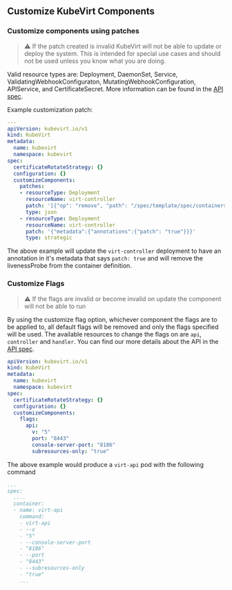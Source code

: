 
## Customize KubeVirt Components


### Customize components using patches

> :warning: If the patch created is invalid KubeVirt will not be able to update or deploy the system. This is intended for special use cases and should not be used unless you know what you are doing.

Valid resource types are: Deployment, DaemonSet, Service, ValidatingWebhookConfiguraton, MutatingWebhookConfiguration, APIService, and CertificateSecret. More information can be found in the [API spec](http://kubevirt.io/api-reference/master/definitions.html#_v1_customizecomponentspatch).


Example customization patch:
```yaml
---
apiVersion: kubevirt.io/v1
kind: KubeVirt
metadata:
  name: kubevirt
  namespace: kubevirt
spec:
  certificateRotateStrategy: {}
  configuration: {}
  customizeComponents:
    patches:
    - resourceType: Deployment
      resourceName: virt-controller
      patch: '[{"op": "remove", "path": "/spec/template/spec/containers/0/livenessProbe"}]'
      type: json
    - resourceType: Deployment
      resourceName: virt-controller
      patch: '{"metadata":{"annotations":{"patch": "true"}}}'
      type: strategic
```

The above example will update the `virt-controller` deployment to have an annotation in it's metadata that says `patch: true` and will remove the livenessProbe from the container definition.


### Customize Flags

> :warning: If the flags are invalid or become invalid on update the component will not be able to run


By using the customize flag option, whichever component the flags are to be applied to, all default flags will be removed and only the flags specified will be used. The available resources to change the flags on are `api`, `controller` and `handler`. You can find our more details about the API in the [API spec](http://kubevirt.io/api-reference/master/definitions.html#_v1_flags).

```Yaml
apiVersion: kubevirt.io/v1
kind: KubeVirt
metadata:
  name: kubevirt
  namespace: kubevirt
spec:
  certificateRotateStrategy: {}
  configuration: {}
  customizeComponents:
    flags:
      api:
        v: "5"
        port: "8443"
        console-server-port: "8186"
        subresources-only: "true"
```

The above example would produce a `virt-api` pod with the following command

```Yaml
...
spec:
  ....
  container:
  - name: virt-api
    command:
    - virt-api
    - --v
    - "5"
    - --console-server-port
    - "8186"
    - --port
    - "8443"
    - --subresources-only
    - "true"
    ...
```    
